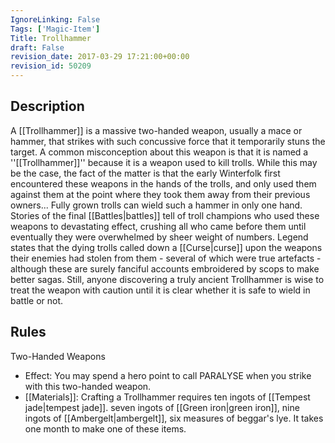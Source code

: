 ```yaml
---
IgnoreLinking: False
Tags: ['Magic-Item']
Title: Trollhammer
draft: False
revision_date: 2017-03-29 17:21:00+00:00
revision_id: 50209
---
```


## Description
A [[Trollhammer]] is a massive two-handed weapon, usually a mace or hammer, that strikes with such concussive force that it temporarily stuns the target.
A common misconception about this weapon is that it is named a ''[[Trollhammer]]'' because it is a weapon used to kill trolls. While this may be the case, the fact of the matter is that the early Winterfolk first encountered these weapons in the hands of the trolls, and only used them against them at the point where they took them away from their previous owners... Fully grown trolls can wield such a hammer in only one hand. Stories of the final [[Battles|battles]] tell of troll champions who used these weapons to devastating effect, crushing all who came before them until eventually they were overwhelmed by sheer weight of numbers. Legend states that the dying trolls called down a [[Curse|curse]] upon the weapons their enemies had stolen from them - several of which were true artefacts - although these are surely fanciful accounts embroidered by scops to make better sagas. Still, anyone discovering a truly ancient Trollhammer is wise to treat the weapon with caution until it is clear whether it is safe to wield in battle or not.
## Rules
Two-Handed Weapons
* Effect: You may spend a hero point to call PARALYSE when you strike with this two-handed weapon. 
* [[Materials]]: Crafting a Trollhammer requires ten ingots of [[Tempest jade|tempest jade]]. seven ingots of [[Green iron|green iron]], nine ingots of [[Ambergelt|ambergelt]], six measures of beggar's lye. It takes one month to make one of these items.